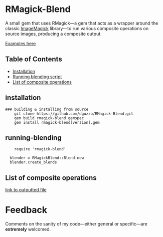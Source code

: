 # RMagick-Blend

A small gem that uses RMagick—a gem that acts as a wrapper around the classic [ImageMagick](http://www.imagemagick.org/) library—to run various composite operations on source images, producing a composite output.

[Examples here](http://www.flickr.com/photos/dominicotine/collections/72157633447005928/)

## Table of Contents
* [Installation](#installation)
* [Running blending script](#running-blending)
* [List of composite operations](#list-of-composite-operations)
   
## installation
    ### building & installing from source
        git clone https://github.com/dguzzo/RMagick-Blend.git
        gem build rmagick-blend.gemspec
        gem install rmagick-blend[version].gem
        
## running-blending
	    require 'rmagick-blend'

      blender = RMagickBlend::Blend.new
      blender.create_blends
		
## List of composite operations
[link to outputted file](all_ops.txt)

# Feedback
Comments on the sanity of my code—either general or specific—are **extremely** welcomed.
